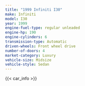 ```yaml
---
title: "1999 Infiniti I30"
make: Infiniti
model: I30
year: 1999
engine-fuel-type: regular unleaded
engine-hp: 190
engine-cylinders: 6
transmission-type: Automatic
driven-wheels: Front wheel drive
number-of-doors: 4
market-category: Luxury
vehicle-size: Midsize
vehicle-style: Sedan
---
```


{{< car_info >}}

